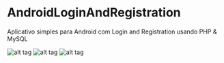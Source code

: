 # AndroidLoginAndRegistration
Aplicativo simples para Android com Login and Registration usando PHP &amp; MySQL

![alt tag](https://3.bp.blogspot.com/-selOnvWbZiA/WCQ4_sQ1GPI/AAAAAAAADxM/3q7KIPEQys0_EDTekXtSVXgacCheI-NrgCLcB/s400/device-2016-11-10-145846.png "Registration")
![alt tag](https://2.bp.blogspot.com/-Ie94irOVPlg/WCQ5KfPCDJI/AAAAAAAADxQ/e2i2RghqMTgBGrdvi2zHZFxOhR_LLGbZwCLcB/s400/device-2016-11-10-145924.png "Login")
![alt tag](https://4.bp.blogspot.com/-WVsvUkIwRDc/WCQ5UqGyU_I/AAAAAAAADxU/9GDZFAMO0Qgtx4VE1NHrQRSCZ0j5rVeNACLcB/s400/device-2016-11-10-145940.png "Dashboard")
